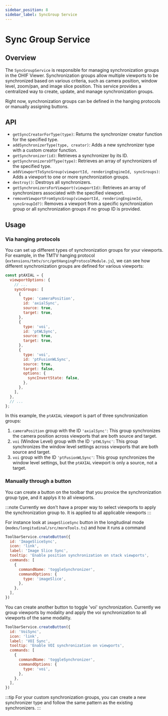 ```yaml
---
sidebar_position: 8
sidebar_label: SyncGroup Service
---
```


# Sync Group Service

## Overview

The `SyncGroupService` is responsible for managing synchronization groups in the OHIF Viewer. Synchronization groups allow multiple viewports to be synchronized based on various criteria, such as camera position, window level, zoom/pan, and image slice position. This service provides a centralized way to create, update, and manage synchronization groups.

Right now, synchronization groups can be defined in the hanging protocols or manually assigning buttons.




## API

- `getSyncCreatorForType(type)`: Returns the synchronizer creator function for the specified type.
- `addSynchronizerType(type, creator)`: Adds a new synchronizer type with a custom creator function.
- `getSynchronizer(id)`: Retrieves a synchronizer by its ID.
- `getSynchronizersOfType(type)`: Retrieves an array of synchronizers of the specified type.
- `addViewportToSyncGroup(viewportId, renderingEngineId, syncGroups)`: Adds a viewport to one or more synchronization groups.
- `destroy()`: Destroys all synchronizers.
- `getSynchronizersForViewport(viewportId)`: Retrieves an array of synchronizers associated with the specified viewport.
- `removeViewportFromSyncGroup(viewportId, renderingEngineId, syncGroupId?)`: Removes a viewport from a specific synchronization group or all synchronization groups if no group ID is provided.

## Usage
### Via hanging protocols
You can set up different types of synchronization groups for your viewports. For example, in the TMTV hanging protocol (`extensions/tmtv/src/getHangingProtocolModule.js`), we can see how different synchronization groups are defined for various viewports:

```javascript
const ptAXIAL = {
  viewportOptions: {
    // ...
    syncGroups: [
      {
        type: 'cameraPosition',
        id: 'axialSync',
        source: true,
        target: true,
      },
      {
        type: 'voi',
        id: 'ptWLSync',
        source: true,
        target: true,
      },
      {
        type: 'voi',
        id: 'ptFusionWLSync',
        source: true,
        target: false,
        options: {
          syncInvertState: false,
        },
      },
    ],
  },
  // ...
};
```



In this example, the `ptAXIAL` viewport is part of three synchronization groups:

1. `cameraPosition` group with the ID `'axialSync'`: This group synchronizes the camera position across viewports that are both source and target.
2. `voi` (Window Level) group with the ID `'ptWLSync'`: This group synchronizes the window level settings across viewports that are both source and target.
3. `voi` group with the ID `'ptFusionWLSync'`: This group synchronizes the window level settings, but the `ptAXIAL` viewport is only a source, not a target.


### Manually through a button
You can create a button on the toolbar that you provice the synchronization group type,
and it applys it to all viewports.

:::note
Currently we don't have a proper way to select viewports to apply the synchronization group to. It is applied to all applicable viewports
:::

For instance look at `imageSliceSync` button in the longitudinal mode (`modes/longitudinal/src/moreTools.ts`) and how it runs a command

```js
ToolbarService.createButton({
  id: 'ImageSliceSync',
  icon: 'link',
  label: 'Image Slice Sync',
  tooltip: 'Enable position synchronization on stack viewports',
  commands: [
    {
      commandName: 'toggleSynchronizer',
      commandOptions: {
        type: 'imageSlice',
      },
    },
  ],
})
```

You can create another button to toggle 'voi' synchronization. Currently we group
viewports by modality and apply the voi synchronization to all viewports of the same modality.

```js
ToolbarService.createButton({
  id: 'VoiSync',
  icon: 'link',
  label: 'VOI Sync',
  tooltip: 'Enable VOI synchronization on viewports',
  commands: [
    {
      commandName: 'toggleSynchronizer',
      commandOptions: {
        type: 'voi',
      },
    },
  ],
})
```

:::tip
For your custom synchronization groups, you can create a new synchronizer type and follow the
same pattern as the existing synchronizers.
:::
